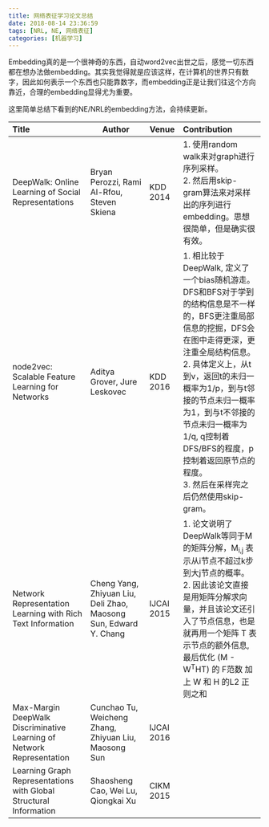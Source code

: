```yaml
---
title: 网络表征学习论文总结
date: 2018-08-14 23:36:59
tags: [NRL, NE, 网络表征]
categories: [机器学习]
---
```



Embedding真的是一个很神奇的东西，自动word2vec出世之后，感觉一切东西都在想办法做embedding。其实我觉得就是应该这样，在计算机的世界只有数字，因此如何表示一个东西也只能靠数字，而embedding正是让我们往这个方向靠近，合理的embedding显得尤为重要。

这里简单总结下看到的NE/NRL的embedding方法，会持续更新。

| Title | Author | Venue |Contribution| 
|:-----|-|-|:------------------|
|DeepWalk: Online Learning of Social Representations|Bryan Perozzi, Rami Al-Rfou, Steven Skiena| KDD 2014| 1. 使用random walk来对graph进行序列采样。<br> 2. 然后用skip-gram算法来对采样出的序列进行embedding。思想很简单，但是确实很有效。|
|node2vec: Scalable Feature Learning for Networks|Aditya Grover, Jure Leskovec| KDD 2016|1. 相比较于DeepWalk, 定义了一个bias随机游走。DFS和BFS对于学到的结构信息是不一样的，BFS更注重局部信息的挖掘，DFS会在图中走得更深，更注重全局结构信息。<br>2. 具体定义上，从t到v，返回t的未归一概率为1/p，到与t邻接的节点未归一概率为1，到与t不邻接的节点未归一概率为1/q, q控制着DFS/BFS的程度，p控制着返回原节点的程度。<br>3. 然后在采样完之后仍然使用skip-gram。|
|Network Representation Learning with Rich Text Information|Cheng Yang, Zhiyuan Liu, Deli Zhao, Maosong Sun, Edward Y. Chang|IJCAI 2015|1. 论文说明了DeepWalk等同于M的矩阵分解，M<sub>i,j</sub> 表示从i节点不超过k步到大j节点的概率。<br>2. 因此该论文直接是用矩阵分解求向量，并且该论文还引入了节点信息，也是就再用一个矩阵  T  表示节点的额外信息, 最后优化 (M - W<sup>T</sup>HT) 的 F范数 加上 W 和 H 的L2 正则之和|
|Max-Margin DeepWalk Discriminative Learning of Network Representation|Cunchao Tu, Weicheng Zhang, Zhiyuan Liu, Maosong Sun|IJCAI 2016||
|Learning Graph Representations with Global Structural Information|	Shaosheng Cao, Wei Lu, Qiongkai Xu|CIKM 2015||
